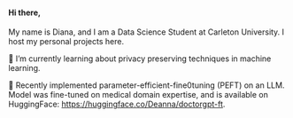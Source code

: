 #### Hi there, 
My name is Diana, and I am a Data Science Student at Carleton University. I host my personal projects here.

📘 I’m currently learning about privacy preserving techniques in machine learning.   

🩻 Recently implemented parameter-efficient-fine0tuning (PEFT) on an LLM. Model was fine-tuned on medical domain expertise, and is available on HuggingFace: https://huggingface.co/Deanna/doctorgpt-ft.  
